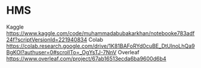 # HMS
Kaggle
https://www.kaggle.com/code/muhammadabubakarkhan/notebooke783adf24f?scriptVersionId=221940834
Colab
https://colab.research.google.com/drive/1K81BAFoRYd0cuBE_DtUlnoLhQa9BgKOl?authuser=0#scrollTo=_OgYsTJ-7NnV
Overleaf
https://www.overleaf.com/project/67ab16513ecda6ba9600d6b4
